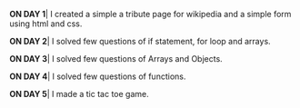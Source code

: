 **ON DAY 1**| I created a simple a tribute page for wikipedia and a simple form using html and css. 

**ON DAY 2**| I solved few questions of if statement, for loop and arrays.

**ON DAY 3**| I solved few questions of Arrays and Objects.

**ON DAY 4**| I solved few questions of functions.

**ON DAY 5**| I made a tic tac toe game.
